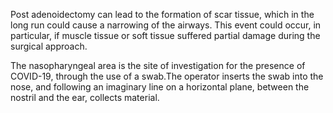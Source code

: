 Post adenoidectomy can lead to the formation of scar tissue, which in the long run could cause a narrowing of the airways. This event could occur, in particular, if muscle tissue or soft tissue suffered partial damage during the surgical approach.

The nasopharyngeal area is the site of investigation for the presence of COVID-19, through the use of a swab.The operator inserts the swab into the nose, and following an imaginary line on a horizontal plane, between the nostril and the ear, collects material.